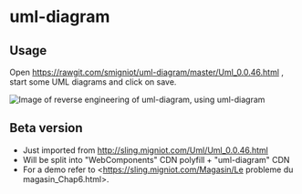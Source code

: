 # uml-diagram

## Usage

Open https://rawgit.com/smigniot/uml-diagram/master/Uml_0.0.46.html ,
start some UML diagrams and click on save.

![Image of reverse engineering of uml-diagram, using uml-diagram](https://rawgit.com/smigniot/uml-diagram/master/uml-diagrams-reversed.png)

## Beta version

* Just imported from http://sling.migniot.com/Uml/Uml_0.0.46.html
* Will be split into "WebComponents" CDN polyfill + "uml-diagram" CDN
* For a demo refer to <https://sling.migniot.com/Magasin/Le probleme du magasin_Chap6.html>.



